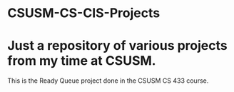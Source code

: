 # CSUSM-CS-CIS-Projects
# Just a repository of various projects from my time at CSUSM.
This is the Ready Queue project done in the CSUSM CS 433 course.
